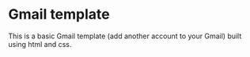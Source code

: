 # Gmail template
 This is a basic Gmail template (add another account to your Gmail) built using html and css.
 
